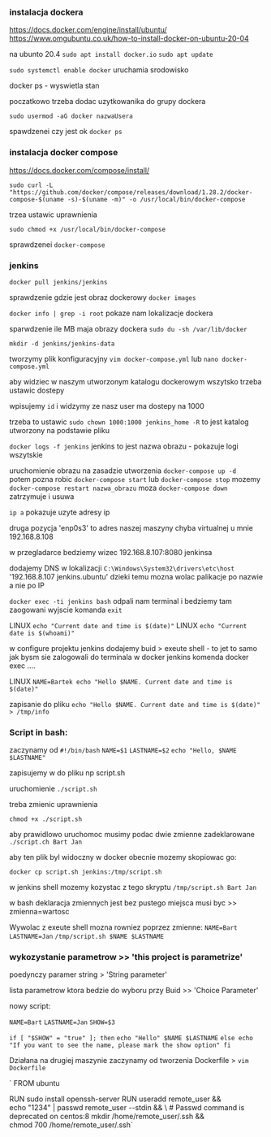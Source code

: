 ### instalacja dockera

https://docs.docker.com/engine/install/ubuntu/
https://www.omgubuntu.co.uk/how-to-install-docker-on-ubuntu-20-04

na ubunto 20.4  `sudo apt install docker.io`
`sudo apt update`

`sudo systemctl enable docker` uruchamia srodowisko

docker ps - wyswietla stan

poczatkowo trzeba dodac uzytkowanika do grupy dockera

`sudo usermod -aG docker nazwaUsera`

spawdzenei czy jest ok  `docker ps`

### instalacja docker compose

https://docs.docker.com/compose/install/

`sudo curl -L "https://github.com/docker/compose/releases/download/1.28.2/docker-compose-$(uname -s)-$(uname -m)" -o /usr/local/bin/docker-compose`

trzea ustawic uprawnienia 

`sudo chmod +x /usr/local/bin/docker-compose`

sprawdzenei `docker-compose`

### jenkins

`docker pull jenkins/jenkins`

sprawdzenie gdzie jest obraz dockerowy  `docker images`

`docker info | grep -i root`  pokaze nam lokalizacje dockera

sparwdzenie ile MB maja obrazy dockera  `sudo du -sh /var/lib/docker`   


`mkdir -d jenkins/jenkins-data`

tworzymy plik konfiguracyjny `vim docker-compose.yml` lub `nano docker-compose.yml`

aby widziec w naszym utworzonym katalogu dockerowym wszytsko trzeba ustawic dostepy

wpisujemy `id` i widzymy ze nasz user ma dostepy na 1000

trzeba to ustawic `sudo chown 1000:1000 jenkins_home -R`    to jest katalog utworzony na podstawie pliku

`docker logs -f jenkins`  jenkins to jest nazwa obrazu  - pokazuje logi wszytskie

uruchomienie obrazu na zasadzie utworzenia `docker-compose up -d`  
potem pozna robic `docker-compose start`  lub `docker-compose stop`  mozemy `docker-compose restart nazwa_obrazu` 
moza `docker-compose down` zatrzymuje i usuwa



`ip a`  pokazuje uzyte adresy ip 

druga pozycja 'enp0s3' to adres naszej maszyny chyba virtualnej u mnie 192.168.8.108

w przegladarce bedziemy wizec 192.168.8.107:8080 jenkinsa


dodajemy DNS w lokalizacji `C:\Windows\System32\drivers\etc\host`  '192.168.8.107 jenkins.ubuntu'
dzieki temu mozna wolac palikacje po nazwie a nie po IP

`docker exec -ti jenkins bash` odpali nam terminal i bedziemy tam zaogowani wyjscie komanda `exit`

LINUX `echo "Current date and time is $(date)"`
LINUX `echo "Current date is $(whoami)"`

w configure projektu jenkins dodajemy buid > exeute shell - to jet to samo jak bysm sie zalogowali do terminala w docker jenkins komenda docker exec ....


LINUX 
`NAME=Bartek
echo "Hello $NAME. Current date and time is $(date)"`

zapisanie do pliku  `echo "Hello $NAME. Current date and time is $(date)" > /tmp/info`

### Script in bash:

zaczynamy od 
`#!/bin/bash`
`NAME=$1`
`LASTNAME=$2`
`echo "Hello, $NAME $LASTNAME"`

zapisujemy w do pliku np script.sh

uruchomienie `./script.sh`

treba zmienic uprawnienia

`chmod +x ./script.sh`

aby prawidlowo uruchomoc musimy podac dwie zmienne zadeklarowane
`./script.ch Bart Jan`


aby ten plik byl widoczny w docker obecnie mozemy skopiowac go:

`docker cp script.sh jenkins:/tmp/script.sh`

w jenkins shell mozemy kozystac z tego skryptu `/tmp/script.sh Bart Jan`

w bash deklaracja zmiennych jest bez pustego miejsca musi byc >> zmienna=wartosc


Wywolac z exeute shell mozna rowniez poprzez zmienne:
`NAME=Bart`
`LASTNAME=Jan`
`/tmp/script.sh $NAME $LASTNAME`

### wykozystanie parametrow  >> 'this project is parametrize'

poedynczy paramer string > 'String parameter'

lista parametrow ktora bedzie do wyboru przy Buid >> 'Choice Parameter'

nowy script:

`NAME=Bart`
`LASTNAME=Jan`
`SHOW=$3`

`if [ "$SHOW" = "true" ]; then`
   `echo "Hello" $NAME $LASTNAME`
`else
    echo "If you want to see the name, please mark the show option"
 fi`
 
Działana na drugiej maszynie zaczynamy od tworzenia Dockerfile  > `vim Dockerfile`

`
FROM ubuntu

RUN sudo install openssh-server
RUN useradd remote_user && \
    echo "1234" | passwd remote_user  --stdin && \ # Passwd command is deprecated on centos:8
    mkdir /home/remote_user/.ssh && \
    chmod 700 /home/remote_user/.ssh`

